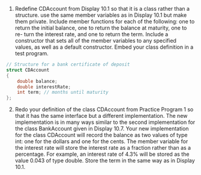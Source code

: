 1.  Redefine CDAccount from Display 10.1 so that it is a class rather than a
    structure. use the same member variables as in Display 10.1 but make
    them private. Include member functions for each of the following: one to
    return the initial balance, one to return the balance at maturity, one to re-
    turn the interest rate, and one to return the term. Include a constructor that
    sets all of the member variables to any specified values, as well as a default
    constructor. Embed your class definition in a test program.

```cpp
// Structure for a bank certificate of deposit
struct CDAccount
{
    double balance;
    double interestRate;
    int term; // months until maturity
};
```


2.  Redo your definition of the class CDAccount from Practice Program 1 so
    that it has the same interface but a different implementation. The new
    implementation is in many ways similar to the second implementation for
    the class BankAccount given in Display 10.7. Your new implementation for
    the class CDAccount will record the balance as two values of type int: one
    for the dollars and one for the cents. The member variable for the interest
    rate will store the interest rate as a fraction rather than as a percentage. For
    example, an interest rate of 4.3% will be stored as the value 0.043 of type
    double. Store the term in the same way as in Display 10.1.